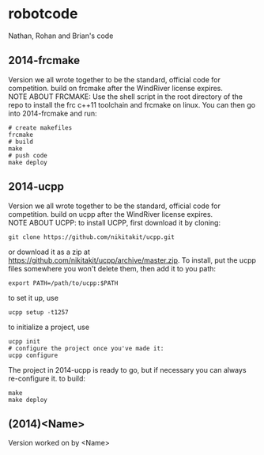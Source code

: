 robotcode
=========

Nathan, Rohan and Brian's code

2014-frcmake
------------

Version we all wrote together to be the standard, official code for competition.
build on frcmake after the WindRiver license expires.
<br>
NOTE ABOUT FRCMAKE:
Use the shell script in the root directory of the repo to install the frc c++11 toolchain and frcmake on linux. You can then go into 2014-frcmake and run:
```shell
# create makefiles
frcmake
# build
make
# push code
make deploy
```

2014-ucpp
---------

Version we all wrote together to be the standard, official code for competition.
build on ucpp after the WindRiver license expires.
<br>
NOTE ABOUT UCPP:
to install UCPP, first download it by cloning:
```shell
git clone https://github.com/nikitakit/ucpp.git
```
or download it as a zip at https://github.com/nikitakit/ucpp/archive/master.zip. To install, put the ucpp files somewhere you won't delete them, then add it to you path:
```shell
export PATH=/path/to/ucpp:$PATH
```
to set it up, use
```shell
ucpp setup -t1257
```
to initialize a project, use
```shell
ucpp init
# configure the project once you've made it:
ucpp configure
```
The project in 2014-ucpp is ready to go, but if necessary you can always re-configure it.
to build:
```shell
make
make deploy
```
(2014)\<Name\>
-----------

Version worked on by \<Name\>
